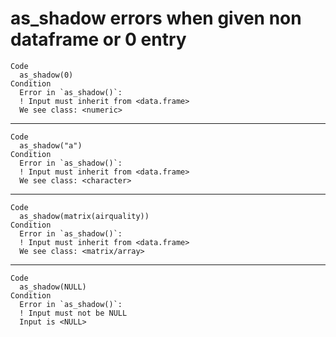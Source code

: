# as_shadow errors when given non dataframe or 0 entry

    Code
      as_shadow(0)
    Condition
      Error in `as_shadow()`:
      ! Input must inherit from <data.frame>
      We see class: <numeric>

---

    Code
      as_shadow("a")
    Condition
      Error in `as_shadow()`:
      ! Input must inherit from <data.frame>
      We see class: <character>

---

    Code
      as_shadow(matrix(airquality))
    Condition
      Error in `as_shadow()`:
      ! Input must inherit from <data.frame>
      We see class: <matrix/array>

---

    Code
      as_shadow(NULL)
    Condition
      Error in `as_shadow()`:
      ! Input must not be NULL
      Input is <NULL>

